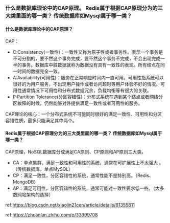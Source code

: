 ### 什么是数据库理论中的CAP原理。 Redis属于根据CAP原理分为的三大类里面的哪一类？ 传统数据库如Mysql属于哪一类？

#### 什么是数据库理论中的CAP原理？

CAP：

- C:Consistency(一致性)：一致性又称为原子性或者事务性。表示一个事务是不可分割的，要不然这个事务完成，要不然这个事务不完成，不会出现完成一半的事务。数据库中脏数据就称为数据没有具有一致性的表现。所有结点在同一时间的数据完全一致。
- A:Availability(可用性)：服务在正常响应时间内一直可用。可用性指系统可以很好的为用户服务，不出现用户操作或者访问超时等用户体验不好的情况。可用性通常情况下可用性和分布式数据冗余，负载均衡等有很大的关联。
- P:Partition Tolerance(分区容错性)：分布式系统在遇到某个结点或者网络分区故障的时候，仍然能够对外提供满足一致性或者可用性的服务。

CAP理论的核心：一个分布式系统不可能同时很好的满足一致性、可用性和分区容错性质，最多只能满足其中两个。

#### Redis属于根据CAP原理分为的三大类里面的哪一类？ 传统数据库如Mysql属于哪一类？

CAP原理，NoSQL数据库分成满足CA原则、CP原则和AP原则三大类。

- CA：单点集群，满足一致性和可用性的系统，通常在可扩展性上不太强大 。（传统数据库，单点MySQL）
- CP：满足一致性，分区容错性的系统，通常性能不是特别高。（Redis、MongoDB）
- AP：满足可用性，分区容错性的系统，通常可能对一致性要求低一些。（大多数网站架构的选择）



ref:https://blog.csdn.net/xiaojin21cen/article/details/81355811

ref:https://zhuanlan.zhihu.com/p/33999708